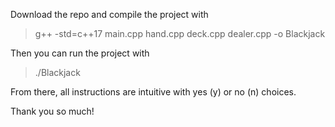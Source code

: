 Download the repo and compile the project with
> g++ -std=c++17 main.cpp hand.cpp deck.cpp dealer.cpp  -o Blackjack

Then you can run the project with
> ./Blackjack

From there, all instructions are intuitive with yes (y) or no (n) choices.

Thank you so much!
